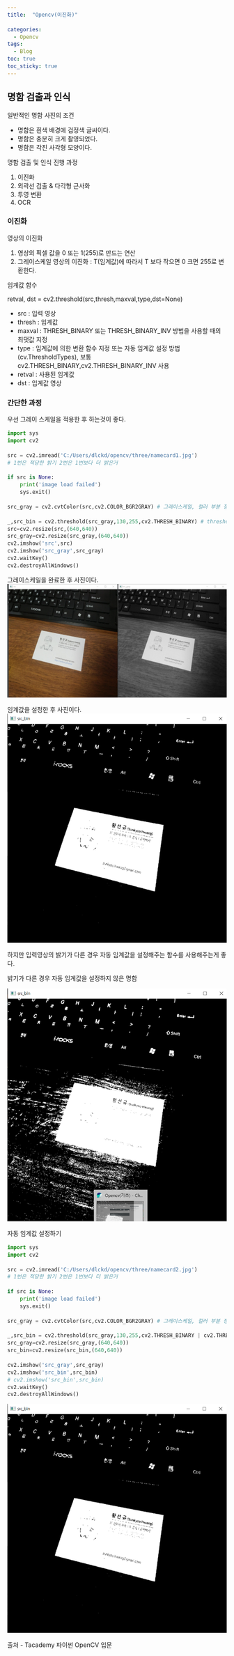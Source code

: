 ```yaml
---
title:  "Opencv(이진화)"

categories:
  - Opencv
tags:
  - Blog
toc: true
toc_sticky: true
---
```


## 명함 검출과 인식

일반적인 명함 사진의 조건

- 명함은 흰색 배경에 검정색 글씨이다.
- 명함은 충분히 크게 촬영되었다.
- 명함은 각진 사각형 모양이다.

명함 검출 및 인식 진행 과정

1. 이진화
2. 외곽선 검출 & 다각형 근사화
3. 투영 변환
4. OCR

### 이진화

영상의 이진화

1. 영상의 픽셀 값을 0 또는 1(255)로 만드는 연산
2. 그레이스케일 영상의 이진화 : T(임계값)에 따라서 T 보다 작으면 0 크면 255로 변환한다.

임계값 함수

retval, dst = cv2.threshold(src,thresh,maxval,type,dst=None)

- src : 입력 영상
- thresh : 임계값
- maxval : THRESH_BINARY 또는 THRESH_BINARY_INV 방법을
사용할 때의 최댓값 지정
- type : 임계값에 의한 변환 함수 지정 또는 자동 임계값 설정 방법(cv.ThresholdTypes), 보통 cv2.THRESH_BINARY,cv2.THRESH_BINARY_INV 사용
- retval : 사용된 임계값
- dst : 입계값 영상

### 간단한 과정

우선 그레이 스케일을 적용한 후 하는것이 좋다.

```python
import sys
import cv2

src = cv2.imread('C:/Users/dlckd/opencv/three/namecard1.jpg')
# 1번은 적당한 밝기 2번은 1번보다 더 밝은거

if src is None:
    print('image load failed')
    sys.exit()

src_gray = cv2.cvtColor(src,cv2.COLOR_BGR2GRAY) # 그레이스케일, 컬러 부분 정보가 필요없기 때문이다

_,src_bin = cv2.threshold(src_gray,130,255,cv2.THRESH_BINARY) # threshold는 두개의 값을 반환하기 때문에 두 개를 받아야한다 첫번 째는 threshold 값 두번째는 영상파일
src=cv2.resize(src,(640,640))
src_gray=cv2.resize(src_gray,(640,640))
cv2.imshow('src',src)
cv2.imshow('src_gray',src_gray)
cv2.waitKey()
cv2.destroyAllWindows()
```
그레이스케일을 완료한 후 사진이다.
![GitHub Logo](/image/명함.png)

임계값을 설정한 후 사진이다.
![GitHub Logo](/image/임계값설정한명함.png)

하지만 입력영상의 밝기가 다른 경우 자동 임계값을 설정해주는 함수를 사용해주는게 좋다.

밝기가 다른 경우 자동 임계값을 설정하지 않은 명함

![GitHub Logo](/image/밝기가다른명함.png)

자동 임계값 설정하기

```python
import sys
import cv2

src = cv2.imread('C:/Users/dlckd/opencv/three/namecard2.jpg')
# 1번은 적당한 밝기 2번은 1번보다 더 밝은거

if src is None:
    print('image load failed')
    sys.exit()

src_gray = cv2.cvtColor(src,cv2.COLOR_BGR2GRAY) # 그레이스케일, 컬러 부분 정보가 필요없기 때문이다

_,src_bin = cv2.threshold(src_gray,130,255,cv2.THRESH_BINARY | cv2.THRESH_OTSU) # threshold는 두개의 값을 반환하기 때문에 두 개를 받아야한다 첫번 째는 threshold 값 두번째는 영상파일
src_gray=cv2.resize(src_gray,(640,640))
src_bin=cv2.resize(src_bin,(640,640))

cv2.imshow('src_gray',src_gray)
cv2.imshow('src_bin',src_bin)
# cv2.imshow('src_bin',src_bin)
cv2.waitKey()
cv2.destroyAllWindows()
```
![GitHub Logo](/image/임계값설정한명함.png)

출처 - Tacademy 파이썬 OpenCV 입문
